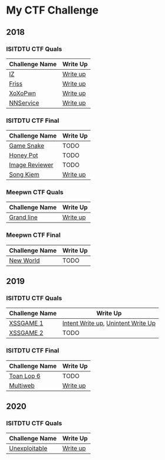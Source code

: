 # My CTF Challenge



## 2018



### ISITDTU CTF Quals



Challenge Name | Write Up 
--- | --- |
[IZ](./2018/ISITDTU-CTF-Quals/iz) |  [Write up](https://www.youtube.com/watch?v=9bY7ysRhD9w&feature=youtu.be)
[Friss](./2018/ISITDTU-CTF-Quals/friss) | [Write up](https://fireshellsecurity.team/isitdtu-friss/)
[XoXoPwn](./2018/ISITDTU-CTF-Quals/xoxopwn) | [Write up](https://rls1004.github.io/2018-07-29-isitdtu-writeup-xoxopwn/)
[NNService](./2018/ISITDTU-CTF-Quals/NNservice) | [Write up](https://www.facebook.com/notes/nguy%E1%BB%85n-ti%E1%BA%BFn-giang/writeup-dtu-ctf-web/1750411038406187/)



### ISITDTU CTF Final

Challenge Name | Write Up 
--- | --- |
[Game Snake](./2018/ISITDTU-CTF-Final/Game-Snake) | TODO
[Honey Pot](./2018/ISITDTU-CTF-Final/HoneyPot) | TODO
[Image Reviewer](./2018/ISITDTU-CTF-Final/Image-Reviewer) | TODO
[Song Kiem](./2018/ISITDTU-CTF-Final/Song-Kiem) | [Write up](https://0xd0ff9.wordpress.com/2018/09/10/song-kiem-isitdtu-final-2018/)



### Meepwn CTF Quals

Challenge Name | Write Up 
--- | --- |
[Grand line](./2018/Meepwn-CTF-Quals/Grand-Line) | [Write up](https://ctftime.org/writeup/10442)



### Meepwn CTF Final

Challenge Name | Write Up 
--- | --- |
[New World](./2018/Meepwn-CTF-Final/New-World) | TODO



## 2019

### ISITDTU CTF Quals
Challenge Name | Write Up 
--- | --- |
[XSSGAME 1](./2019/ISITDTU-CTF-Quals/XSS-Game-1) |  [Intent Write up](https://0xd0ff9.wordpress.com/2019/07/01/isitdtu-ctf-2019-xssgame-1/), [Unintent Write Up](https://graneed.hatenablog.com/entry/2019/06/30/224928)
[XSSGAME 2](./2019/ISITDTU-CTF-Quals/XSS-Game-2)| TODO

### ISITDTU CTF Final
Challenge Name | Write Up 
--- | --- |
[Toan Lop 6](./2019/ISITDTU-CTF-Final/6th-Math) | TODO
[Multiweb](./2019/ISITDTU-CTF-Final/Multiweb) | [Write up](https://medium.com/@peterjson/isitdtu-ctf-final-2019-web-write-ups-c845ce85808e)


## 2020

### ISITDTU CTF Quals
Challenge Name | Write Up 
--- | --- |
[Unexploitable](./2020/ISITDTU-CTF-Quals/Unexploitable) |  [Write up](./2020/ISITDTU-CTF-Quals/Unexploitable/readme.md)
